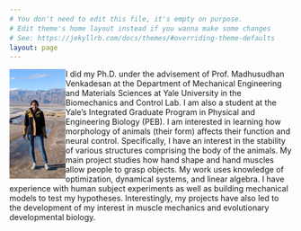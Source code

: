 ```yaml
---
# You don't need to edit this file, it's empty on purpose.
# Edit theme's home layout instead if you wanna make some changes
# See: https://jekyllrb.com/docs/themes/#overriding-theme-defaults
layout: page
---
```

<!-- Life conundrum 1: I am a graduate student who wishes that graduate school never ended. 

<!-- Life conundrum 2: I find both mathematical equations and biological experiments beautiful.  --> 

<!-- “It is not necessary to accept everything as true, one must only accept it as necessary” -->

<img style="float: left;" src="images/photo.jpg" width="100">

I did my Ph.D. under the advisement of Prof. Madhusudhan Venkadesan at the Department of Mechanical Engineering and Materials Sciences at Yale University in the Biomechanics and Control Lab. I am also a student at the Yale’s Integrated Graduate Program in Physical and Engineering Biology (PEB). I am interested in learning how morphology of animals (their form) affects their function and neural control. Specifically, I have an interest in the stability of various structures comprising the body of the animals. My main project studies how hand shape and hand muscles allow people to grasp objects. My work uses knowledge of optimization, dynamical systems, and linear algebra. I have experience with human subject experiments as well as building mechanical models to test my hypotheses. Interestingly, my projects have also led to the development of my interest in muscle mechanics and evolutionary developmental biology.

<!-- [Other website](https://campuspress.yale.edu/nsharma/) -->
